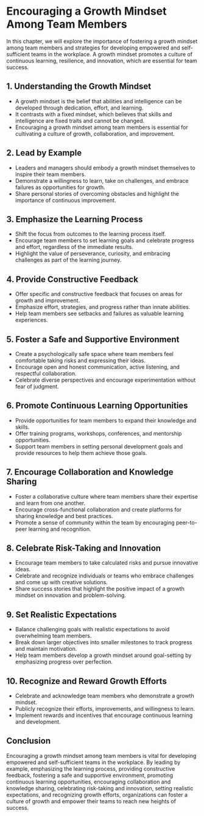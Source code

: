 Encouraging a Growth Mindset Among Team Members
==========================================================

In this chapter, we will explore the importance of fostering a growth mindset among team members and strategies for developing empowered and self-sufficient teams in the workplace. A growth mindset promotes a culture of continuous learning, resilience, and innovation, which are essential for team success.

**1. Understanding the Growth Mindset**
---------------------------------------

* A growth mindset is the belief that abilities and intelligence can be developed through dedication, effort, and learning.
* It contrasts with a fixed mindset, which believes that skills and intelligence are fixed traits and cannot be changed.
* Encouraging a growth mindset among team members is essential for cultivating a culture of growth, collaboration, and improvement.

**2. Lead by Example**
----------------------

* Leaders and managers should embody a growth mindset themselves to inspire their team members.
* Demonstrate a willingness to learn, take on challenges, and embrace failures as opportunities for growth.
* Share personal stories of overcoming obstacles and highlight the importance of continuous improvement.

**3. Emphasize the Learning Process**
-------------------------------------

* Shift the focus from outcomes to the learning process itself.
* Encourage team members to set learning goals and celebrate progress and effort, regardless of the immediate results.
* Highlight the value of perseverance, curiosity, and embracing challenges as part of the learning journey.

**4. Provide Constructive Feedback**
------------------------------------

* Offer specific and constructive feedback that focuses on areas for growth and improvement.
* Emphasize effort, strategies, and progress rather than innate abilities.
* Help team members see setbacks and failures as valuable learning experiences.

**5. Foster a Safe and Supportive Environment**
-----------------------------------------------

* Create a psychologically safe space where team members feel comfortable taking risks and expressing their ideas.
* Encourage open and honest communication, active listening, and respectful collaboration.
* Celebrate diverse perspectives and encourage experimentation without fear of judgment.

**6. Promote Continuous Learning Opportunities**
------------------------------------------------

* Provide opportunities for team members to expand their knowledge and skills.
* Offer training programs, workshops, conferences, and mentorship opportunities.
* Support team members in setting personal development goals and provide resources to help them achieve those goals.

**7. Encourage Collaboration and Knowledge Sharing**
----------------------------------------------------

* Foster a collaborative culture where team members share their expertise and learn from one another.
* Encourage cross-functional collaboration and create platforms for sharing knowledge and best practices.
* Promote a sense of community within the team by encouraging peer-to-peer learning and recognition.

**8. Celebrate Risk-Taking and Innovation**
-------------------------------------------

* Encourage team members to take calculated risks and pursue innovative ideas.
* Celebrate and recognize individuals or teams who embrace challenges and come up with creative solutions.
* Share success stories that highlight the positive impact of a growth mindset on innovation and problem-solving.

**9. Set Realistic Expectations**
---------------------------------

* Balance challenging goals with realistic expectations to avoid overwhelming team members.
* Break down larger objectives into smaller milestones to track progress and maintain motivation.
* Help team members develop a growth mindset around goal-setting by emphasizing progress over perfection.

**10. Recognize and Reward Growth Efforts**
-------------------------------------------

* Celebrate and acknowledge team members who demonstrate a growth mindset.
* Publicly recognize their efforts, improvements, and willingness to learn.
* Implement rewards and incentives that encourage continuous learning and development.

Conclusion
----------

Encouraging a growth mindset among team members is vital for developing empowered and self-sufficient teams in the workplace. By leading by example, emphasizing the learning process, providing constructive feedback, fostering a safe and supportive environment, promoting continuous learning opportunities, encouraging collaboration and knowledge sharing, celebrating risk-taking and innovation, setting realistic expectations, and recognizing growth efforts, organizations can foster a culture of growth and empower their teams to reach new heights of success.
